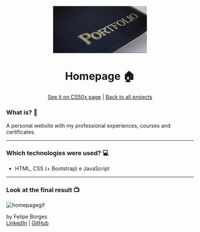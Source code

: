 <div align="center">	
	<img src="./.github/intro.png" alt="portfolio" width="50%"/>	
</div>

<div align="center">
	<h1>Homepage 🏠</h1>	
</div>

<div align="center">
	<a href="https://cs50.harvard.edu/x/2020/tracks/web/homepage/">See it on CS50x page</a> |
	<a href="https://github.com/felipejsborges/cs50_challenges#cs50x-challenges-">Back to all projects</a>
</div>

### What is? 🤔
A personal website with my professional experiences, courses and certificates.
<hr>

### Which technologies were used? 💻
- HTML, CSS (+ Bootstrap) e JavaScript
<hr>

### Look at the final result 📺<br>
![homepagegif](./.github/gif.gif)
<br>

by Felipe Borges<br>
[LinkedIn](https://www.linkedin.com/in/felipejsborges) | [GitHub](https://github.com/felipejsborges)

